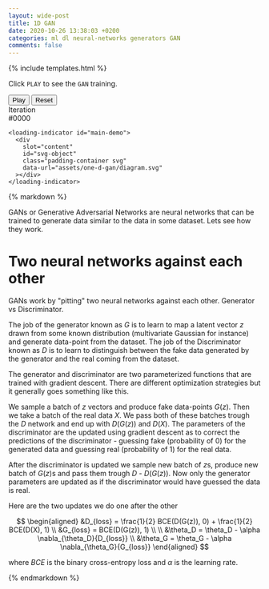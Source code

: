 ```yaml
---
layout: wide-post
title: 1D GAN
date: 2020-10-26 13:38:03 +0200
categories: ml dl neural-networks generators GAN
comments: false
---
```


<script
  data-main="/assets/one-d-gan/scripts/index.js"
  src="https://requirejs.org/docs/release/2.3.6/minified/require.js">
</script>

{% include templates.html %}

<div class="wrapper">
  <p>
    Click <code class="highlighter-rouge">PLAY</code>
    to see the <code class="highlighter-rouge">GAN</code> training.
  </p>
</div>

<div class="wide-wrapper">
  <div class="gray-box">
    <div class="white-box padding-container flex-horizontal">
      <button class="btn primary fixed-width-100" id="play-pause">Play</button>
      <button class="btn" id="reset">Reset</button>
      <div class="info-box">
        Iteration <br><span id="iteration-info">#0000</span>
      </div>
    </div>

    <loading-indicator id="main-demo">
      <div
        slot="content"
        id="svg-object"
        class="padding-container svg"
        data-url="assets/one-d-gan/diagram.svg"
      ></div>
    </loading-indicator>

  </div>
</div>

<div class="wrapper">
{% markdown %}

GANs or Generative Adversarial Networks are neural networks
that can be trained to generate data similar to the data in some dataset.
Lets see how they work.

# Two neural networks against each other

GANs work by "pitting" two neural networks against each other. Generator vs Discriminator.

The job of the generator known as $G$ is to learn to map a latent vector $z$
drawn from some known distribution (multivariate Gaussian for instance) and generate data-point from the dataset.
The job of the Discriminator known as $D$ is to learn to distinguish between the fake
data generated by the generator and the real coming from the dataset.

The generator and discriminator are two parameterized functions that are
trained with gradient descent. There are different optimization strategies but it generally goes
something like this.

We sample a batch of $z$ vectors and produce fake data-points $G(z)$.
Then we take a batch of the real data $X$. We pass both of these batches
trough the $D$ network and end up with $D(G(z))$ and $D(X)$.
The parameters of the discriminator are the updated using gradient
descent as to correct the predictions of the discriminator -
guessing fake (probability of 0) for the generated data and guessing
real (probability of 1) for the real data.

After the discriminator is updated we sample new batch of $z$s, produce
new batch of $G(z)$s and pass them trough $D$ - $D(G(z))$. Now
only the generator parameters are updated as if the discriminator
would have guessed the data is real.

Here are the two updates we do one after the other

$$
  \begin{aligned}
    &D_{loss} = \frac{1}{2} BCE(D(G(z)), 0) + \frac{1}{2} BCE(D(X), 1)
    \\
    &G_{loss} = BCE(D(G(z)), 1)
    \\
    \\
    &\theta_D = \theta_D - \alpha \nabla_{\theta_D}{D_{loss}}
    \\
    &\theta_G = \theta_G - \alpha \nabla_{\theta_G}{G_{loss}}
  \end{aligned}
$$

where $BCE$ is the binary cross-entropy loss and $\alpha$ is
the learning rate.

{% endmarkdown %}

</div>
